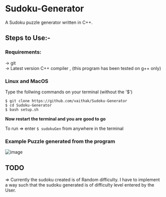 # Sudoku-Generator
  
A Sudoku puzzle generator written in C++.

## Steps to Use:-  

### Requirements: 
-> git  
-> Latest version C++ compiler , (this program has been tested on g++ only)   

### Linux and MacOS

Type the follwing commands on your terminal (without the '$')  
```
$ git clone https://github.com/vaithak/Sudoku-Generator
$ cd Sudoku-Generator
$ bash setup.sh
```  

**Now restart the terminal and you are good to go**  

To run => enter `$ sudokuGen` from anywhere in the terminal

### Example Puzzle generated from the program
![image](https://github.com/vaithak/Sudoku-Generator/blob/master/example_puzzle.svg)  

## TODO

=> Currently the sudoku created is of Random difficulty.
   I have to implement a way such that the sudoku generated is of difficulty level entered by the User.  
   
